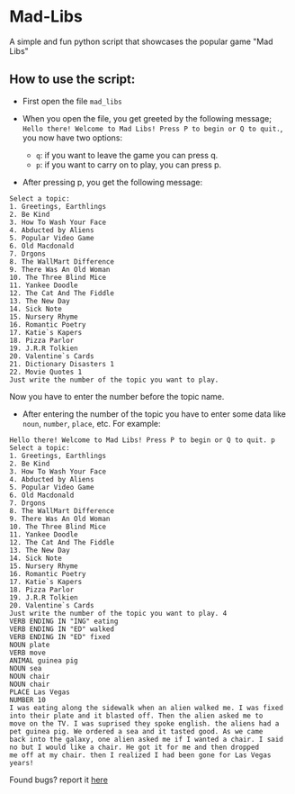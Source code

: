 # Mad-Libs

A simple and fun python script that showcases the popular game "Mad Libs"

## How to use the script:
- First open the file ```mad_libs```

- When you open the file, you get greeted by the following message; `Hello there! Welcome to Mad Libs! Press P to begin or Q to quit.`, you now have two options:
    - `q`: if you want to leave the game you can press q. 
    - `p`: if you want to carry on to play, you can press p.

- After pressing p, you get the following message: 
```
Select a topic:
1. Greetings, Earthlings
2. Be Kind
3. How To Wash Your Face
4. Abducted by Aliens
5. Popular Video Game
6. Old Macdonald
7. Drgons
8. The WallMart Difference
9. There Was An Old Woman
10. The Three Blind Mice
11. Yankee Doodle
12. The Cat And The Fiddle
13. The New Day
14. Sick Note
15. Nursery Rhyme
16. Romantic Poetry
17. Katie`s Kapers
18. Pizza Parlor
19. J.R.R Tolkien
20. Valentine`s Cards
21. Dictionary Disasters 1
22. Movie Quotes 1
Just write the number of the topic you want to play.
```
Now you have to enter the number before the topic name.

- After entering the number of the topic you have to enter some data like `noun`, `number`, `place`, etc. For example:
```
Hello there! Welcome to Mad Libs! Press P to begin or Q to quit. p
Select a topic:
1. Greetings, Earthlings
2. Be Kind
3. How To Wash Your Face
4. Abducted by Aliens
5. Popular Video Game
6. Old Macdonald
7. Drgons
8. The WallMart Difference
9. There Was An Old Woman
10. The Three Blind Mice
11. Yankee Doodle
12. The Cat And The Fiddle
13. The New Day
14. Sick Note
15. Nursery Rhyme
16. Romantic Poetry
17. Katie`s Kapers
18. Pizza Parlor
19. J.R.R Tolkien
20. Valentine`s Cards
Just write the number of the topic you want to play. 4
VERB ENDING IN "ING" eating
VERB ENDING IN "ED" walked
VERB ENDING IN "ED" fixed
NOUN plate
VERB move
ANIMAL guinea pig
NOUN sea
NOUN chair
NOUN chair
PLACE Las Vegas
NUMBER 10 
I was eating along the sidewalk when an alien walked me. I was fixed into their plate and it blasted off. Then the alien asked me to
move on the TV. I was suprised they spoke english. the aliens had a pet guinea pig. We ordered a sea and it tasted good. As we came 
back into the galaxy, one alien asked me if I wanted a chair. I said no but I would like a chair. He got it for me and then dropped
me off at my chair. then I realized I had been gone for Las Vegas years!
```

Found bugs? report it [here](https://github.com/AlphaStrider36/Mad-Libs/issues/new)
